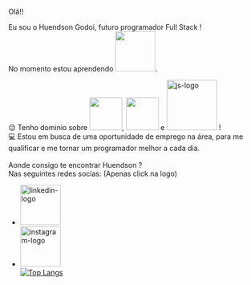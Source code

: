 Olá!!

Eu sou o Huendson Godoi, futuro programador Full Stack ! <br>
No momento estou aprendendo <img width="80" src="https://img.shields.io/badge/Node.js-43853D?style=for-the-badge&logo=node.js&logoColor=white" />.<br>

:wink: Tenho dominio sobre <img width="65" src="https://img.shields.io/badge/HTML5-E34F26?style=for-the-badge&logo=html5&logoColor=white" atl="html-logo"/>, <img width="65" src="https://img.shields.io/badge/CSS3-1572B6?style=for-the-badge&logo=css3&logoColor=white" atl="css3-logo"/> e <img width="100vw" src="https://img.shields.io/badge/JavaScript-F7DF1E?style=for-the-badge&logo=javascript&logoColor=black" alt="js-logo" /> !<br>
:computer: Estou em busca de uma oportunidade de emprego na área, para me qualificar e me tornar um programador melhor a cada dia.
<br>
<br>
Aonde consigo te encontrar Huendson ? <br>
Nas seguintes redes socias:
(Apenas click na logo) <br>
- <a href="https://www.linkedin.com/in/huendson-godoi-a9270522b/"><img width="80vw" src="https://img.shields.io/badge/LinkedIn-0077B5?style=for-the-badge&logo=linkedin&logoColor=white" alt="linkedin-logo"></a> <br>
- <a href="https://www.instagram.com/_huendson_/ "> <img width="80vw" src="https://img.shields.io/badge/Instagram-E4405F?style=for-the-badge&logo=instagram&logoColor=white" alt="instagram-logo" /></a> <br>
[![Top Langs](https://github-readme-stats.vercel.app/api/top-langs/?username=Huendson&layout=compact)](https://github.com/anuraghazra/github-readme-stats)




